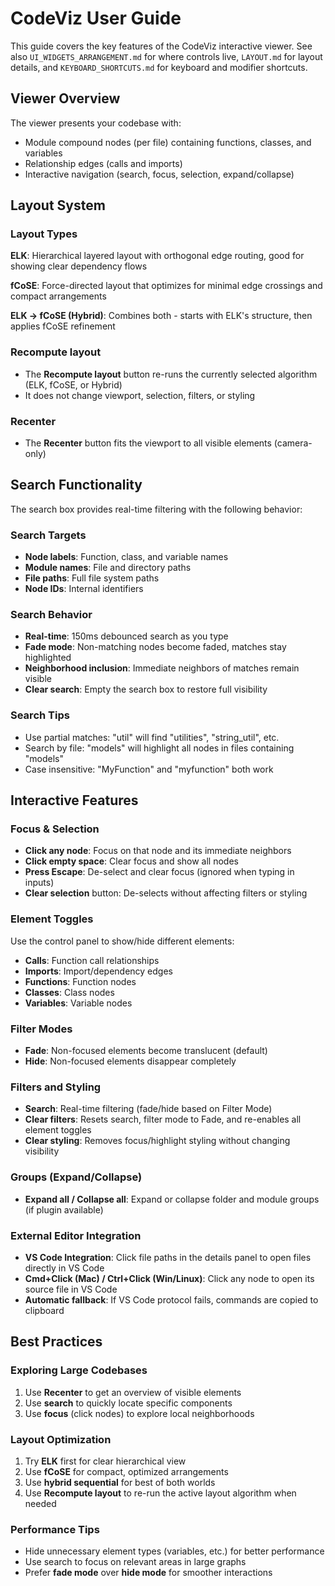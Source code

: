 # CodeViz User Guide

This guide covers the key features of the CodeViz interactive viewer. See also `UI_WIDGETS_ARRANGEMENT.md` for where controls live, `LAYOUT.md` for layout details, and `KEYBOARD_SHORTCUTS.md` for keyboard and modifier shortcuts.

## Viewer Overview

The viewer presents your codebase with:

- Module compound nodes (per file) containing functions, classes, and variables
- Relationship edges (calls and imports)
- Interactive navigation (search, focus, selection, expand/collapse)

## Layout System

### Layout Types

**ELK**: Hierarchical layered layout with orthogonal edge routing, good for showing clear dependency flows

**fCoSE**: Force-directed layout that optimizes for minimal edge crossings and compact arrangements  

**ELK → fCoSE (Hybrid)**: Combines both - starts with ELK's structure, then applies fCoSE refinement

### Recompute layout

- The **Recompute layout** button re-runs the currently selected algorithm (ELK, fCoSE, or Hybrid)
- It does not change viewport, selection, filters, or styling

### Recenter

- The **Recenter** button fits the viewport to all visible elements (camera-only)

## Search Functionality

The search box provides real-time filtering with the following behavior:

### Search Targets
- **Node labels**: Function, class, and variable names
- **Module names**: File and directory paths  
- **File paths**: Full file system paths
- **Node IDs**: Internal identifiers

### Search Behavior
- **Real-time**: 150ms debounced search as you type
- **Fade mode**: Non-matching nodes become faded, matches stay highlighted
- **Neighborhood inclusion**: Immediate neighbors of matches remain visible
- **Clear search**: Empty the search box to restore full visibility

### Search Tips
- Use partial matches: "util" will find "utilities", "string_util", etc.
- Search by file: "models" will highlight all nodes in files containing "models"
- Case insensitive: "MyFunction" and "myfunction" both work

## Interactive Features

### Focus & Selection
- **Click any node**: Focus on that node and its immediate neighbors
- **Click empty space**: Clear focus and show all nodes
- **Press Escape**: De-select and clear focus (ignored when typing in inputs)
- **Clear selection** button: De-selects without affecting filters or styling

### Element Toggles
Use the control panel to show/hide different elements:
- **Calls**: Function call relationships
- **Imports**: Import/dependency edges
- **Functions**: Function nodes
- **Classes**: Class nodes  
- **Variables**: Variable nodes

### Filter Modes
- **Fade**: Non-focused elements become translucent (default)
- **Hide**: Non-focused elements disappear completely

### Filters and Styling
- **Search**: Real-time filtering (fade/hide based on Filter Mode)
- **Clear filters**: Resets search, filter mode to Fade, and re-enables all element toggles
- **Clear styling**: Removes focus/highlight styling without changing visibility

### Groups (Expand/Collapse)
- **Expand all / Collapse all**: Expand or collapse folder and module groups (if plugin available)

### External Editor Integration
- **VS Code Integration**: Click file paths in the details panel to open files directly in VS Code
- **Cmd+Click (Mac) / Ctrl+Click (Win/Linux)**: Click any node to open its source file in VS Code
- **Automatic fallback**: If VS Code protocol fails, commands are copied to clipboard

## Best Practices

### Exploring Large Codebases
1. Use **Recenter** to get an overview of visible elements
2. Use **search** to quickly locate specific components
3. Use **focus** (click nodes) to explore local neighborhoods

### Layout Optimization
1. Try **ELK** first for clear hierarchical view
2. Use **fCoSE** for compact, optimized arrangements
3. Use **hybrid sequential** for best of both worlds
4. Use **Recompute layout** to re-run the active layout algorithm when needed

### Performance Tips
- Hide unnecessary element types (variables, etc.) for better performance
- Use search to focus on relevant areas in large graphs
- Prefer **fade mode** over **hide mode** for smoother interactions